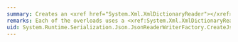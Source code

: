 ```yaml
---
summary: Creates an <xref href="System.Xml.XmlDictionaryReader"></xref> that can map - streams or buffers encoded with JavaScript Object Notation (JSON) to an XML Infoset.
remarks: Each of the overloads uses a <xref:System.Xml.XmlDictionaryReaderQuotas> to prevent Denial of Service (DoS) attacks when reading untrusted data. [!INCLUDE[crabout](~/includes/crabout-md.md)] using <xref:System.Xml.XmlDictionaryReaderQuotas> to prevent Denial of Service attacks when reading untrusted data, see [Security Considerations for Data](~/docs/framework/wcf/feature-details/security-considerations-for-data.md).
uid: System.Runtime.Serialization.Json.JsonReaderWriterFactory.CreateJsonReader*
---
```

